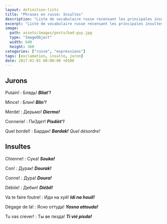 ```yaml
---
layout: definition-lists
title: "Phrases en russe: Insultes"
description: "Liste de vocabulaire russe recensant les principales insultes."
excerpt: "Liste de vocabulaire russe recensant les principales insultes."
image:
  path: assets/images/posts/bad-guy.jpg
  type: "ImageObject"
  width: 640
  height: 360
categories: ["russe", "expressions"]
tags: [exclamation, insulte, juron]
date: 2017-01-01 00:00:00 +0100
---
```


## Jurons

Putain!
: Блядь!
*__Bliat'!__*

Mince!
: Блин!
*__Blin'!__*

Merde!
: Дерьмо!
*__Diermo!__*

Connerie!
: ПиЗдет!
*__Pisdièt'!__*

Quel bordel!
: Бардак!
*__Bardak!__ Quel désordre!*


## Insultes

Chienne!
: Сука!
*__Souka!__*

Con!
: Дурак!
*__Dourak!__*

Conne!
: Дура!
*__Doura!__*

Débile!
: Дебил!
*__Diébil!__*

Va te faire foutre!
: Иди на хуй!
*__Idi na houil!__*

Dégage de là!
: Ясно оттуда!
*__Yasna attouda!__*

Tu vas crever!
: Ты ве пизда!
*__Ti vié pisda!__*
